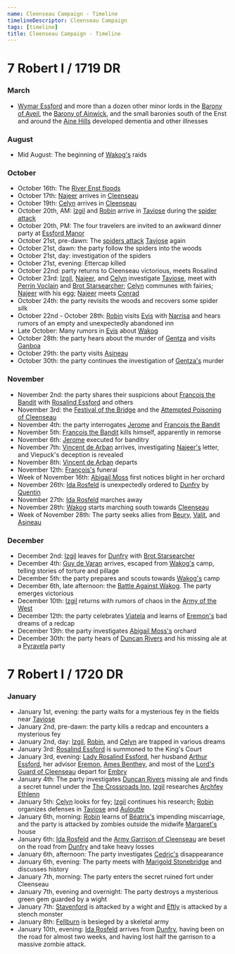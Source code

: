 ```yaml
---
name: Cleenseau Campaign - Timeline
timelineDescriptor: Cleenseau Campaign
tags: [timeline]
title: Cleenseau Campaign - Timeline
---
```


# 7 Robert I / 1719 DR

### March
* [Wymar Essford](<../../people/sembarans/wymar-essford.md>) and more than a dozen other minor lords in the [Barony of Aveil](<../../gazetteer/greater-sembara/sembara/barony-of-aveil/barony-of-aveil.md>), the [Barony of Ainwick](<../../gazetteer/greater-sembara/sembara/barony-of-ainwick/barony-of-ainwick.md>), and the small baronies south of the Enst and around the [Aine Hills](<../../gazetteer/greater-sembara/sembara/aine-hills.md>) developed dementia and other illnesses
### August
* Mid August: The beginning of [Wakog's](<../../people/other-nonhumans/wakog.md>) raids
### October
* October 16th: The [River Enst floods](<../../events/1700s/1719/10/tragic-flood-of-the-river-enst.md>) 
* October 17th: [Najeer](<../../people/pcs/cleenseau/viepuck.md>) arrives in [Cleenseau](<../../gazetteer/greater-sembara/sembara/barony-of-aveil/cleenseau-region/cleenseau/cleenseau.md>)
* October 19th: [Celyn](<../../people/pcs/cleenseau/celyn.md>) arrives in [Cleenseau](<../../gazetteer/greater-sembara/sembara/barony-of-aveil/cleenseau-region/cleenseau/cleenseau.md>) 
* October 20th, AM: [Izgil](<../../people/pcs/cleenseau/izgil-moonseeker.md>) and [Robin](<../../people/pcs/cleenseau/robin-of-abenfyrd.md>) arrive in [Taviose](<../../gazetteer/greater-sembara/sembara/barony-of-aveil/cleenseau-region/taviose.md>) during the [spider attack](<../../events/1700s/1719/10/first-spider-attack-on-tavoise.md>)
* October 20th, PM: The four travelers are invited to an awkward dinner party at [Essford Manor](<../../gazetteer/greater-sembara/sembara/barony-of-aveil/cleenseau-region/cleenseau/essford-manor.md>)
* October 21st, pre-dawn: The [spiders attack](<../../events/1700s/1719/10/second-spider-attack-on-tavoise.md>) [Taviose](<../../gazetteer/greater-sembara/sembara/barony-of-aveil/cleenseau-region/taviose.md>) again
* October 21st, dawn: the party follow the spiders into the woods
* October 21st, day: investigation of the spiders
* October 21st, evening: Ettercap killed
* October 22nd: party returns to Cleenseau victorious, meets Rosalind
* October 23rd: [Izgil](<../../people/pcs/cleenseau/izgil-moonseeker.md>), [Najeer](<../../people/pcs/cleenseau/viepuck.md>), and [Celyn](<../../people/pcs/cleenseau/celyn.md>) investigate [Taviose](<../../gazetteer/greater-sembara/sembara/barony-of-aveil/cleenseau-region/taviose.md>), meet with [Perrin Voclain](<../../people/sembarans/perrin-voclain.md>) and [Brot Starsearcher](<../../people/dwarves/brot-starsearcher.md>); [Celyn](<../../people/pcs/cleenseau/celyn.md>) communes with fairies;  [Najeer](<../../people/pcs/cleenseau/viepuck.md>) with his egg; [Najeer](<../../people/pcs/cleenseau/viepuck.md>) meets [Conrad](<../../people/sembarans/conrad.md>)
* October 24th: the party revisits the woods and recovers some spider silk
* October 22nd - October 28th: [Robin](<../../people/pcs/cleenseau/robin-of-abenfyrd.md>) visits [Evis](<../../gazetteer/greater-sembara/duchy-of-maseau/evis.md>) with [Narrisa](<../../people/maseauns/narrisa-de-abadelle.md>) and hears rumors of an empty and unexpectedly abandoned inn
* Late October: Many rumors in [Evis](<../../gazetteer/greater-sembara/duchy-of-maseau/evis.md>) about [Wakog](<../../people/other-nonhumans/wakog.md>)
* October 28th: the party hears about the murder of [Gentza](<../../people/lizardfolk/gentza.md>) and visits [Ganboa](<../../gazetteer/greater-sembara/sembara/barony-of-aveil/cleenseau-region/ganboa.md>)
* October 29th: the party visits [Asineau](<../../gazetteer/greater-sembara/sembara/barony-of-aveil/cleenseau-region/asineau.md>)
* October 30th: the party continues the investigation of [Gentza's](<../../people/lizardfolk/gentza.md>) murder
### November
* November 2nd: the party shares their suspicions about [Francois the Bandit](<../../people/sembarans/francois-the-bandit.md>) with [Rosalind Essford](<../../people/sembarans/rosalind-essford.md>) and others
* November 3rd: the [Festival of the Bridge](<../../time/holidays-and-festivals/festival-of-the-bridge.md>) and the [Attempted Poisoning of Cleenseau](<../../events/1700s/1719/11/attempted-poisoning-of-cleenseau.md>)
* November 4th: the party interrogates [Jerome](<../../people/sembarans/jerome.md>) and [Francois the Bandit](<../../people/sembarans/francois-the-bandit.md>)
* November 5th: [Francois the Bandit](<../../people/sembarans/francois-the-bandit.md>) kills himself, apparently in remorse
* November 6th: [Jerome](<../../people/sembarans/jerome.md>) executed for banditry
* November 7th: [Vincent de Arban](<../../people/sembarans/vincent-de-arban.md>) arrives, investigating [Najeer's](<../../people/pcs/cleenseau/viepuck.md>) letter, and Viepuck's deception is revealed
* November 8th: [Vincent de Arban](<../../people/sembarans/vincent-de-arban.md>) departs
* November 12th: [François's](<../../people/sembarans/francois-the-bandit.md>) funeral
* Week of November 16th: [Abigail Moss](<../../people/sembarans/abigail-moss.md>) first notices blight in her orchard
* November 26th: [Ida Rosfeld](<../../people/sembarans/ida-rosfeld.md>) is unexpectedly ordered to [Dunfry](<../../gazetteer/greater-sembara/sembara/western-marches/dunfry.md>) by [Quentin](<../../people/sembarans/quentin.md>)
* November 27th: [Ida Rosfeld](<../../people/sembarans/ida-rosfeld.md>) marches away
* November 28th: [Wakog](<../../people/other-nonhumans/wakog.md>) starts marching south towards [Cleenseau](<../../gazetteer/greater-sembara/sembara/barony-of-aveil/cleenseau-region/cleenseau/cleenseau.md>)
* Week of November 28th: The party seeks allies from [Beury](<../../gazetteer/greater-sembara/sembara/barony-of-aveil/cleenseau-region/beury.md>), [Valit](<../../gazetteer/greater-sembara/sembara/barony-of-aveil/cleenseau-region/valit.md>), and [Asineau](<../../gazetteer/greater-sembara/sembara/barony-of-aveil/cleenseau-region/asineau.md>) 
### December
* December 2nd: [Izgil](<../../people/pcs/cleenseau/izgil-moonseeker.md>) leaves for [Dunfry](<../../gazetteer/greater-sembara/sembara/western-marches/dunfry.md>) with [Brot Starsearcher](<../../people/dwarves/brot-starsearcher.md>)
* December 4th: [Guy de Varan](<../../people/maseauns/guy-de-varan.md>) arrives, escaped from [Wakog's](<../../people/other-nonhumans/wakog.md>) camp, telling stories of torture and pillage
* December 5th: the party prepares and scouts towards [Wakog's](<../../people/other-nonhumans/wakog.md>) camp
* December 6th, late afternoon: the [Battle Against Wakog](<../../events/1700s/1719/12/battle-against-wakog.md>). The party emerges victorious
* December 10th: [Izgil](<../../people/pcs/cleenseau/izgil-moonseeker.md>) returns with rumors of chaos in the [Army of the West](<../../groups/sembaran-army/army-of-the-west.md>)
* December 12th: the party celebrates [Viatela](<../../time/holidays-and-festivals/viatela.md>) and learns of [Eremon's](<../../people/sembarans/eremon.md>) bad dreams of a redcap
* December 13th: the party investigates [Abigail Moss's](<../../people/sembarans/abigail-moss.md>) orchard
* December 30th: the party hears of [Duncan Rivers](<../../people/sembarans/duncan-rivers.md>) and his missing ale at a [Pyravela](<../../time/holidays-and-festivals/pyravela.md>) party
# 7 Robert I / 1720 DR

### January
* January 1st, evening: the party waits for a mysterious fey in the fields near [Taviose](<../../gazetteer/greater-sembara/sembara/barony-of-aveil/cleenseau-region/taviose.md>)
* January 2nd, pre-dawn: the party kills a redcap and encounters a mysterious fey
* January 2nd, day: [Izgil](<../../people/pcs/cleenseau/izgil-moonseeker.md>), [Robin](<../../people/pcs/cleenseau/robin-of-abenfyrd.md>), and [Celyn](<../../people/pcs/cleenseau/celyn.md>) are trapped in various dreams
* January 3rd: [Rosalind Essford](<../../people/sembarans/rosalind-essford.md>) is summoned to the King's Court
* January 3rd, evening: [Lady Rosalind Essford](<../../people/sembarans/rosalind-essford.md>), her husband [Arthur Essford](<../../people/sembarans/arthur-essford.md>), her advisor [Eremon](<../../people/sembarans/eremon.md>), [Ames Benthey](<../../people/sembarans/ames-benthey.md>), and most of the [Lord's Guard of Cleenseau](<../../gazetteer/greater-sembara/sembara/barony-of-aveil/cleenseau-region/cleenseau/lord-s-guard-of-cleenseau.md>) depart for [Embry](<../../gazetteer/greater-sembara/sembara/heartlands/embry.md>)
* January 4th: The party investigates [Duncan Rivers](<../../people/sembarans/duncan-rivers.md>) missing ale and finds a secret tunnel under the [The Crossroads Inn](<../../gazetteer/greater-sembara/sembara/barony-of-aveil/cleenseau-region/cleenseau/the-crossroads-inn.md>), [Izgil](<../../people/pcs/cleenseau/izgil-moonseeker.md>) researches [Archfey Ethlenn](<../../people/extraplanar-powers/archfey-ethlenn.md>)
* January 5th: [Celyn](<../../people/pcs/cleenseau/celyn.md>) looks for fey; [Izgil](<../../people/pcs/cleenseau/izgil-moonseeker.md>) continues his research; [Robin](<../../people/pcs/cleenseau/robin-of-abenfyrd.md>) organizes defenses in [Taviose](<../../gazetteer/greater-sembara/sembara/barony-of-aveil/cleenseau-region/taviose.md>) and [Auloutte](<../../gazetteer/greater-sembara/sembara/barony-of-aveil/cleenseau-region/auloutte.md>)
* January 6th, morning: [Robin](<../../people/pcs/cleenseau/robin-of-abenfyrd.md>) learns of [Béatrix's](<../../people/sembarans/beatrix-thorne.md>) impending miscarriage, and the party is attacked by zombies outside the midwife [Margaret's](<../../people/sembarans/margaret-ashford.md>) house
* January 6th: [Ida Rosfeld](<../../people/sembarans/ida-rosfeld.md>) and the [Army Garrison of Cleenseau](<../../groups/sembaran-army/army-garrison-of-cleenseau.md>) are beset on the road from [Dunfry](<../../gazetteer/greater-sembara/sembara/western-marches/dunfry.md>) and take heavy losses
* January 6th, afternoon: The party investigates [Cedric's](<../../people/sembarans/cedric.md>) disappearance 
* January 6th, evening: The party meets with [Marigold Stonebridge](<../../people/halflings/marigold-stonebridge.md>) and discusses history
* January 7th, morning: The party enters the secret ruined fort under Cleenseau
* January 7th, evening and overnight: The party destroys a mysterious green gem guarded by a wight
* January 7th: [Stavenford](<../../gazetteer/greater-sembara/sembara/heartlands/stavenford.md>) is attacked by a wight and [Eftly](<../../gazetteer/greater-sembara/sembara/barony-of-aveil/eftly.md>) is attacked by a stench monster
* January 8th: [Fellburn](<../../gazetteer/greater-sembara/sembara/heartlands/fellburn.md>) is besieged by a skeletal army
* January 10th, evening: [Ida Rosfeld](<../../people/sembarans/ida-rosfeld.md>) arrives from [Dunfry](<../../gazetteer/greater-sembara/sembara/western-marches/dunfry.md>), having been on the road for almost two weeks, and having lost half the garrison to a massive zombie attack.
